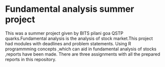 # Fundamental analysis summer project
This was a summer project given by BITS pilani goa QSTP quarks.Fundamental analysis is the analysis of stock market.This project had modules with deadlines and problem statements.
Using R programmming concepts ,which can aid in fundamental analysis of stocks ,reports have been made.
There are three assignments with all the prepared reports in this repository.
